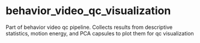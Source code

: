 # behavior_video_qc_visualization
Part of behavior video qc pipeline. Collects results from descriptive statistics, motion energy, and PCA capsules to plot them for qc visualization
